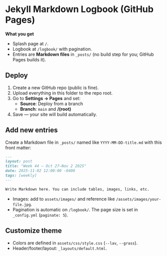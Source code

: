 # Jekyll Markdown Logbook (GitHub Pages)

**What you get**
- Splash page at `/`.
- Logbook at `/logbook/` with pagination.
- Entries are **Markdown files** in `_posts/` (no build step for you; GitHub Pages builds it).

## Deploy
1. Create a new GitHub repo (public is fine).
2. Upload everything in this folder to the repo root.
3. Go to **Settings → Pages** and set:
   - **Source**: Deploy from a branch
   - **Branch**: `main` and **/(root)**
4. Save — your site will build automatically.

## Add new entries
Create a Markdown file in `_posts/` named like `YYYY-MM-DD-title.md` with this front matter:
```md
---
layout: post
title: "Week 44 – Oct 27–Nov 2 2025"
date: 2025-11-02 12:00:00 -0400
tags: [weekly]
---

Write Markdown here. You can include tables, images, links, etc.
```
- Images: add to `assets/images/` and reference like `/assets/images/your-file.jpg`.
- Pagination is automatic on `/logbook/`. The page size is set in `_config.yml` (`paginate: 5`).

## Customize theme
- Colors are defined in `assets/css/style.css` (`--lav`, `--grass`).
- Header/footer/layout: `_layouts/default.html`.
